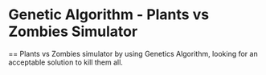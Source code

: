 # Genetic Algorithm - Plants vs Zombies Simulator
==
Plants vs Zombies simulator by using Genetics Algorithm, looking for an acceptable solution to kill them all.
